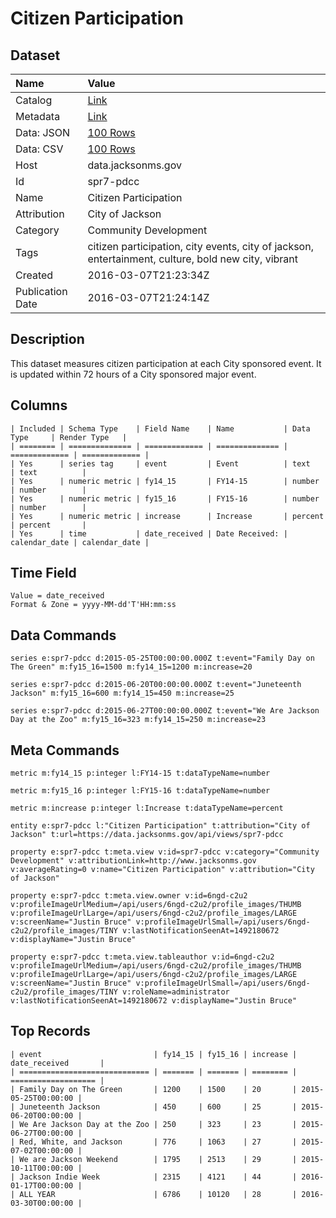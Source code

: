 # Citizen Participation

## Dataset

| Name | Value |
| :--- | :---- |
| Catalog | [Link](https://catalog.data.gov/dataset/citizen-participation) |
| Metadata | [Link](https://data.jacksonms.gov/api/views/spr7-pdcc) |
| Data: JSON | [100 Rows](https://data.jacksonms.gov/api/views/spr7-pdcc/rows.json?max_rows=100) |
| Data: CSV | [100 Rows](https://data.jacksonms.gov/api/views/spr7-pdcc/rows.csv?max_rows=100) |
| Host | data.jacksonms.gov |
| Id | spr7-pdcc |
| Name | Citizen Participation |
| Attribution | City of Jackson |
| Category | Community Development |
| Tags | citizen participation, city events, city of jackson, entertainment, culture, bold new city, vibrant |
| Created | 2016-03-07T21:23:34Z |
| Publication Date | 2016-03-07T21:24:14Z |

## Description

This dataset measures citizen participation at each City sponsored event. It is updated within 72 hours of a City sponsored major event.

## Columns

```ls
| Included | Schema Type    | Field Name    | Name           | Data Type     | Render Type   |
| ======== | ============== | ============= | ============== | ============= | ============= |
| Yes      | series tag     | event         | Event          | text          | text          |
| Yes      | numeric metric | fy14_15       | FY14-15        | number        | number        |
| Yes      | numeric metric | fy15_16       | FY15-16        | number        | number        |
| Yes      | numeric metric | increase      | Increase       | percent       | percent       |
| Yes      | time           | date_received | Date Received: | calendar_date | calendar_date |
```

## Time Field

```ls
Value = date_received
Format & Zone = yyyy-MM-dd'T'HH:mm:ss
```

## Data Commands

```ls
series e:spr7-pdcc d:2015-05-25T00:00:00.000Z t:event="Family Day on The Green" m:fy15_16=1500 m:fy14_15=1200 m:increase=20

series e:spr7-pdcc d:2015-06-20T00:00:00.000Z t:event="Juneteenth Jackson" m:fy15_16=600 m:fy14_15=450 m:increase=25

series e:spr7-pdcc d:2015-06-27T00:00:00.000Z t:event="We Are Jackson Day at the Zoo" m:fy15_16=323 m:fy14_15=250 m:increase=23
```

## Meta Commands

```ls
metric m:fy14_15 p:integer l:FY14-15 t:dataTypeName=number

metric m:fy15_16 p:integer l:FY15-16 t:dataTypeName=number

metric m:increase p:integer l:Increase t:dataTypeName=percent

entity e:spr7-pdcc l:"Citizen Participation" t:attribution="City of Jackson" t:url=https://data.jacksonms.gov/api/views/spr7-pdcc

property e:spr7-pdcc t:meta.view v:id=spr7-pdcc v:category="Community Development" v:attributionLink=http://www.jacksonms.gov v:averageRating=0 v:name="Citizen Participation" v:attribution="City of Jackson"

property e:spr7-pdcc t:meta.view.owner v:id=6ngd-c2u2 v:profileImageUrlMedium=/api/users/6ngd-c2u2/profile_images/THUMB v:profileImageUrlLarge=/api/users/6ngd-c2u2/profile_images/LARGE v:screenName="Justin Bruce" v:profileImageUrlSmall=/api/users/6ngd-c2u2/profile_images/TINY v:lastNotificationSeenAt=1492180672 v:displayName="Justin Bruce"

property e:spr7-pdcc t:meta.view.tableauthor v:id=6ngd-c2u2 v:profileImageUrlMedium=/api/users/6ngd-c2u2/profile_images/THUMB v:profileImageUrlLarge=/api/users/6ngd-c2u2/profile_images/LARGE v:screenName="Justin Bruce" v:profileImageUrlSmall=/api/users/6ngd-c2u2/profile_images/TINY v:roleName=administrator v:lastNotificationSeenAt=1492180672 v:displayName="Justin Bruce"
```

## Top Records

```ls
| event                         | fy14_15 | fy15_16 | increase | date_received       | 
| ============================= | ======= | ======= | ======== | =================== | 
| Family Day on The Green       | 1200    | 1500    | 20       | 2015-05-25T00:00:00 | 
| Juneteenth Jackson            | 450     | 600     | 25       | 2015-06-20T00:00:00 | 
| We Are Jackson Day at the Zoo | 250     | 323     | 23       | 2015-06-27T00:00:00 | 
| Red, White, and Jackson       | 776     | 1063    | 27       | 2015-07-02T00:00:00 | 
| We are Jackson Weekend        | 1795    | 2513    | 29       | 2015-10-11T00:00:00 | 
| Jackson Indie Week            | 2315    | 4121    | 44       | 2016-01-17T00:00:00 | 
| ALL YEAR                      | 6786    | 10120   | 28       | 2016-03-30T00:00:00 | 
```
